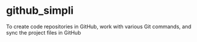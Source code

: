 # github_simpli
To create code repositories in GitHub,  work with various Git commands, and sync the project files in GitHub
